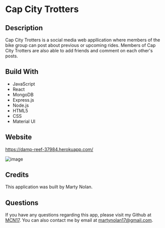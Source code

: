 # Cap City Trotters

## Description
Cap City Trotters is a social media web appllication where members of the bike group can post about previous or upcoming rides. Members of Cap City Trotters are also
able to add friends and comment on each other's posts.

## Build With
* JavaScript
* React
* MongoDB
* Express.js
* Node.js
* HTML5
* CSS
* Material UI

## Website
https://damp-reef-37984.herokuapp.com/

![image](https://user-images.githubusercontent.com/104735194/212155902-1f815f79-532d-4a96-a2b6-12e5fcaa3959.png)

## Credits
This application was built by Marty Nolan.

## Questions
If you have any questions regarding this app, please visit my Github at [MCN17](https://github.com/MCN17). You can also contact me by email at       martynolan17@gmail.com.
